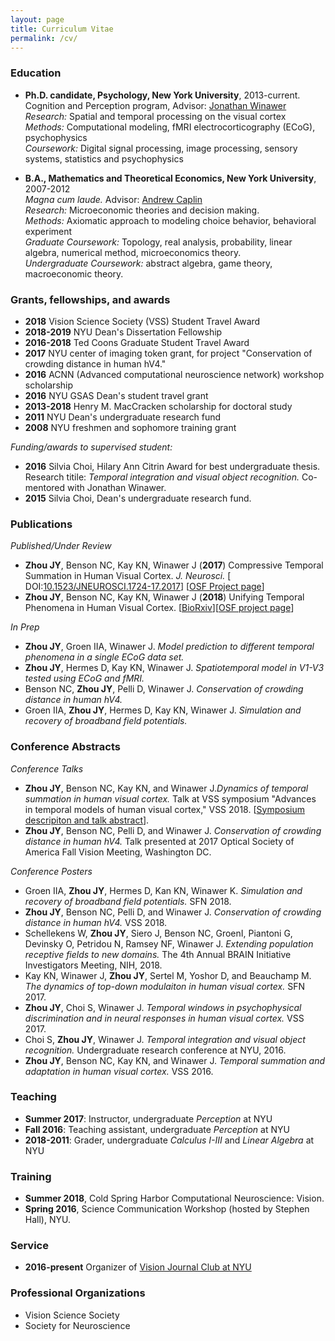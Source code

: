 ```yaml
---
layout: page
title: Curriculum Vitae
permalink: /cv/
---
```


### Education

* **Ph.D. candidate, Psychology, New York University**, 2013-current.  
  Cognition and Perception program, Advisor: [Jonathan Winawer](https://wp.nyu.edu/winawerlab/)  
  *Research:* Spatial and temporal processing on the visual cortex      
  *Methods:* Computational modeling, fMRI electrocorticography (ECoG), psychophysics    
  *Coursework:* Digital signal processing, image processing, sensory systems, statistics and psychophysics
  
* **B.A., Mathematics and Theoretical Economics, New York University**, 2007-2012  
  *Magna cum laude.* Advisor: [Andrew Caplin](https://wp.nyu.edu/andrewcaplin/)  
  *Research:* Microeconomic theories and decision making.   
  *Methods:* Axiomatic approach to modeling choice behavior, behavioral experiment      
  *Graduate Coursework:* Topology, real analysis, probability, linear algebra, numerical method, microeconomics theory.     
  *Undergraduate Coursework:* abstract algebra, game theory, macroeconomic theory.
  
### Grants, fellowships, and awards

* **2018**       Vision Science Society (VSS) Student Travel Award  
* **2018-2019**  NYU Dean's Dissertation Fellowship
* **2016-2018**  Ted Coons Graduate Student Travel Award
* **2017**       NYU center of imaging token grant, for project "Conservation of crowding distance in human hV4." 
* **2016**       ACNN (Advanced computational neuroscience network) workshop scholarship
* **2016**       NYU GSAS Dean's student travel grant
* **2013-2018**  Henry M. MacCracken scholarship for doctoral study
* **2011**       NYU Dean's undergraduate research fund
* **2008**       NYU freshmen and sophomore training grant

*Funding/awards to supervised student:*
* **2016**  Silvia Choi, Hilary Ann Citrin Award for best undergraduate thesis. Research titile: *Temporal integration and visual object recognition.* Co-mentored with Jonathan Winawer.
* **2015**  Silvia Choi, Dean's undergraduate research fund.

### Publications

*Published/Under Review*
* **Zhou JY**, Benson NC, Kay KN, Winawer J (**2017**) Compressive Temporal Summation in Human Visual
  Cortex. _J. Neurosci._ [ DOI:[10.1523/JNEUROSCI.1724-17.2017](https://doi.org/10.1523/JNEUROSCI.1724-17.2017)] [[OSF Project page](https://osf.io/v843t/wiki/home/)]
* **Zhou JY**, Benson NC, Kay KN, Winawer J (**2018**) Unifying Temporal Phenomena in Human Visual Cortex. [[BioRxiv](https://www.biorxiv.org/content/early/2018/07/08/108639)][[OSF project page](https://osf.io/z7e3t/)]

*In Prep*
* **Zhou JY**, Groen IIA, Winawer J. *Model prediction to different temporal phenomena in a single ECoG data set.*
* **Zhou JY**, Hermes D, Kay KN, Winawer J. *Spatiotemporal model in V1-V3 tested using ECoG and fMRI.*
* Benson NC, **Zhou JY**, Pelli D, Winawer J. *Conservation of crowding distance in human hV4.* 
* Groen IIA, **Zhou JY**, Hermes D, Kay KN, Winawer J. *Simulation and recovery of broadband field potentials.*


### Conference Abstracts

*Conference Talks*
* **Zhou JY**, Benson NC, Kay KN, and Winawer J.*Dynamics of temporal summation in human visual cortex.* Talk at VSS symposium "Advances   in temporal models of human visual cortex," VSS 2018. [[Symposium descripiton and talk abstract](https://www.visionsciences.org/2018-3-symposia/)].
* **Zhou JY**, Benson NC, Pelli D, and Winawer J. *Conservation of crowding distance in human hV4.* Talk presented at 2017 Optical Society of America Fall Vision Meeting, Washington DC.

*Conference Posters*
* Groen IIA, **Zhou JY**, Hermes D, Kan KN, Winawer K. *Simulation and recovery of broadband field potentials.* SFN 2018.
* **Zhou JY**, Benson NC, Pelli D, and Winawer J. *Conservation of crowding distance in human hV4.* VSS 2018.
* Schellekens W, **Zhou JY**, Siero J, Benson NC, GroenI, Piantoni G, Devinsky O, Petridou N, Ramsey NF, Winawer J. *Extending   population receptive fields to new domains.* The 4th Annual BRAIN Initiative Investigators Meeting, NIH, 2018. 
* Kay KN, Winawer J, **Zhou JY**, Sertel M, Yoshor D, and Beauchamp M. *The dynamics of top-down modulaiton in human visual cortex.* SFN 2017.
* **Zhou JY**, Choi S, Winawer J. *Temporal windows in psychophysical discrimination and in neural responses in human visual cortex.* VSS 2017.
* Choi S, **Zhou JY**, Winawer J. *Temporal integration and visual object recognition.* Undergraduate research conference at NYU, 2016.
* **Zhou JY**, Benson NC, Kay KN, and Winawer J. *Temporal summation and adaptation in human visual cortex.* VSS 2016.

### Teaching

* **Summer 2017**: Instructor, undergraduate *Perception* at NYU
* **Fall 2016**: Teaching assistant, undergraduate *Perception* at NYU
* **2018-2011**: Grader, undergraduate *Calculus I-III* and *Linear Algebra* at NYU

### Training

* **Summer 2018**, Cold Spring Harbor Computational Neuroscience: Vision.
* **Spring 2016**, Science Communication Workshop (hosted by Stephen Hall), NYU.

### Service

* **2016-present** Organizer of [Vision Journal Club at NYU](https://nyuvisionjournalclub.github.io/) 

### Professional Organizations

* Vision Science Society
* Society for Neuroscience



